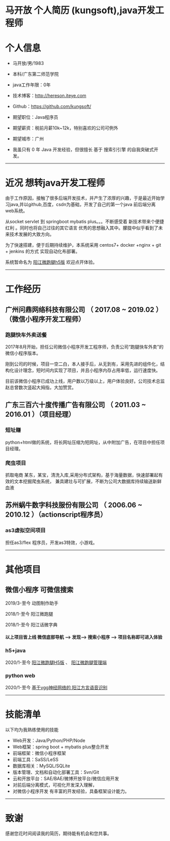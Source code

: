 # 马开放 个人简历 (kungsoft),java开发工程师

# 个人信息

 - 马开放/男/1983 
 - 本科/广东第二师范学院 
 - java工作年限：0年
 - 技术博客：http://hereson.iteye.com 
 - Github：https://github.com/kungsoft/

 - 期望职位：Java程序员
 - 期望薪资：税前月薪10k~12k，特别喜欢的公司可例外
 - 期望城市：广州
 - 我虽只有 0 年 Java 开发经验，但很擅长 基于 搜索引引擎 的自我突破式开发。

---
# 近况 想转java开发工程师
由于工作原因，接触了很多后端开发技术，并产生了浓厚的兴趣，于是最近开始学习java,并以github,百度，csdn为基础，开发了自己的第一个java 前后端分离 web系统。   

从socket servlet 到 springboot mybatis plus。。。不断感受着 新技术带来个便捷红利 。同时也将自己过往的其它语言 优秀的思想融入其中。朦胧中似乎看到了未来技术发展的大致方向。

为了快速搭建，便于后期持续维护，本系统采用 centos7+ docker +nginx + git + jenkins 的方式 实现自动化布部署。  

系统暂命名为 [阳江微跑腿h5版](http://www.yjfeng.com/h5) 欢迎点开体验。

---
# 工作经历


## 广州问鼎网络科技有限公司 （ 2017.08 ~ 2019.02 ）（微信小程序开发工程师）

### 跑腿快车外卖送餐 

2017年8月开始，担任公司微信小程序开发工程序师，负责公司“跑腿快车外卖”的微信小程序版本。  

刚到公司的时候，项目一空二白，本人接手后，从无到有，采用先进的组件化，结构化设计理念，短时间内实现了项目，并且小程序内存占用率低，运行速度快。  

目前该微信小程序已成功上线，用户数以万级以上，用户体验良好。公司技术总监赵总曾数次竖起大拇指，大加赞赏。

## 广东三百六十度传播广告有限公司 （ 2011.03 ~ 2016.01 ）（项目经理）

### 短址赚 
python+html做的系统，将长网址压缩为短网址，从中附加广告，在项目中担任项目经理。

### 爬虫项目 
抓取电商 某东，某宝，清洗入库,采用分布式架构，基于海量数据，快速部署起有效的文本挖掘爬虫系统，
兼具建壮与可扩展，不断为公司大数据库持续输送新鲜血液

## 苏州蜗牛数字科技服份有限公司 （ 2006.06 ~ 2010.12 ）（actionscript程序员）

### as3虚拟空间项目 
担任as3/flex 程序员，开发as3特效，小游戏。

---
# 其他项目

## 微信小程序 可微信搜索
2019/3-至今 动图制作助手

2018/1-至今 阳江微跑腿

2018/1-至今 阳江话微字典


#### 以上项目皆上线 微信底部导航 --> 发现--> 搜索小程序 --> 项目名称即可进入体验

### h5+java

2020/1-至今 [阳江微跑腿H5版](http://www.yjfeng.com/h5) 、 [阳江微跑腿管理端](http://www.yjfen.com/de)

### python web
2020/1-至今 [基于vgg神经网络的 阳江方言语音识别](https://yjv.yjfeng.com)

---

# 技能清单
以下均为我熟练使用的技能

- Web开发：Java/Python/PHP/Node
- Web框架：spring boot + mybatis plus整合开发
- 前端框架：微信小程序框架
- 前端工具：SaSS/LeSS
- 数据库相关：MySQL/SQLite
- 版本管理、文档和自动化部署工具：Svn/Git
- 云和开放平台：SAE/BAE/微博开放平台/微信应用开发
- 对前后端分离模式，可视化开发深入理解，
- 对微信小程序开发 有丰富的开发经验，具备框架设计能力。

---

# 致谢
感谢您花时间阅读我的简历，期待能有机会和您共事。
